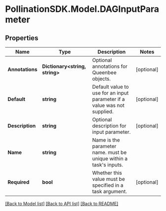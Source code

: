 
# PollinationSDK.Model.DAGInputParameter

## Properties

Name | Type | Description | Notes
------------ | ------------- | ------------- | -------------
**Annotations** | **Dictionary&lt;string, string&gt;** | Optional annotations for Queenbee objects. | [optional] 
**Default** | **string** | Default value to use for an input parameter if a value was not supplied. | [optional] 
**Description** | **string** | Optional description for input parameter. | [optional] 
**Name** | **string** | Name is the parameter name. must be unique within a task&#39;s inputs. | 
**Required** | **bool** | Whether this value must be specified in a task argument. | [optional] 

[[Back to Model list]](../README.md#documentation-for-models)
[[Back to API list]](../README.md#documentation-for-api-endpoints)
[[Back to README]](../README.md)

